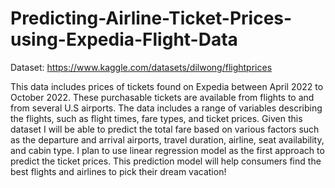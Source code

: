 # Predicting-Airline-Ticket-Prices-using-Expedia-Flight-Data

Dataset: https://www.kaggle.com/datasets/dilwong/flightprices

This data includes prices of tickets found on Expedia between April 2022 to October 2022. These purchasable tickets are available from flights to and from several U.S airports. The data includes a range of variables describing the flights, such as flight times, fare types, and ticket prices. Given this dataset I will be able to predict the total fare based on various factors such as the departure and arrival airports, travel duration, airline, seat availability, and cabin type. I plan to use linear regression model as the first approach to predict the ticket prices. This prediction model will help consumers find the best flights and airlines to pick their dream vacation! 
